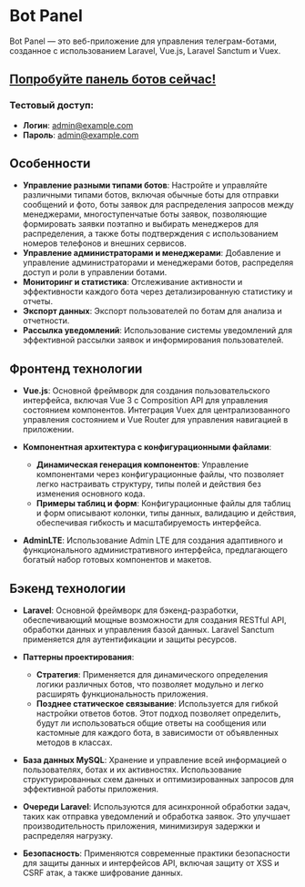 # Bot Panel

Bot Panel — это веб-приложение для управления телеграм-ботами, созданное с использованием Laravel, Vue.js, Laravel Sanctum и Vuex.

## [Попробуйте панель ботов сейчас!](https://www.calories365.space)
### Тестовый доступ:
- **Логин**: admin@example.com
- **Пароль**: admin@example.com

## Особенности

- **Управление разными типами ботов**: Настройте и управляйте различными типами ботов, включая обычные боты для отправки сообщений и фото, боты заявок для распределения запросов между менеджерами, многоступенчатые боты заявок, позволяющие формировать заявки поэтапно и выбирать менеджеров для распределения, а также боты подтверждения с использованием номеров телефонов и внешних сервисов.
- **Управление администраторами и менеджерами**: Добавление и управление администраторами и менеджерами ботов, распределяя доступ и роли в управлении ботами.
- **Мониторинг и статистика**: Отслеживание активности и эффективности каждого бота через детализированную статистику и отчеты.
- **Экспорт данных**: Экспорт пользователей по ботам для анализа и отчетности.
- **Рассылка уведомлений**: Использование системы уведомлений для эффективной рассылки заявок и информирования пользователей.

## Фронтенд технологии

- **Vue.js**: Основной фреймворк для создания пользовательского интерфейса, включая Vue 3 с Composition API для управления состоянием компонентов. Интеграция Vuex для централизованного управления состоянием и Vue Router для управления навигацией в приложении.

- **Компонентная архитектура с конфигурационными файлами**:
    - **Динамическая генерация компонентов**: Управление компонентами через конфигурационные файлы, что позволяет легко настраивать структуру, типы полей и действия без изменения основного кода.
    - **Примеры таблиц и форм**: Конфигурационные файлы для таблиц и форм описывают колонки, типы данных, валидацию и действия, обеспечивая гибкость и масштабируемость интерфейса.

- **AdminLTE**: Использование Admin LTE для создания адаптивного и функционального административного интерфейса, предлагающего богатый набор готовых компонентов и макетов.

## Бэкенд технологии

- **Laravel**: Основной фреймворк для бэкенд-разработки, обеспечивающий мощные возможности для создания RESTful API, обработки данных и управления базой данных. Laravel Sanctum применяется для аутентификации и защиты ресурсов.

- **Паттерны проектирования**:
    - **Стратегия**: Применяется для динамического определения логики различных ботов, что позволяет модульно и легко расширять функциональность приложения.
    - **Позднее статическое связывание**: Используется для гибкой настройки ответов ботов. Этот подход позволяет определить, будут ли использоваться общие ответы на сообщения или кастомные для каждого бота, в зависимости от объявленных методов в классах.

- **База данных MySQL**: Хранение и управление всей информацией о пользователях, ботах и их активностях. Использование структурированных схем данных и оптимизированных запросов для эффективной работы приложения.

- **Очереди Laravel**: Используются для асинхронной обработки задач, таких как отправка уведомлений и обработка заявок. Это улучшает производительность приложения, минимизируя задержки и распределяя нагрузку.

- **Безопасность**: Применяются современные практики безопасности для защиты данных и интерфейсов API, включая защиту от XSS и CSRF атак, а также шифрование данных.
